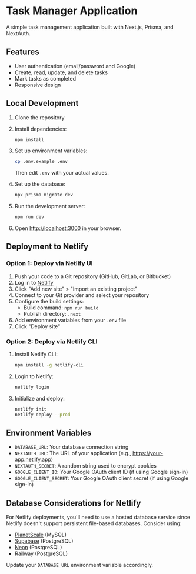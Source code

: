 # Task Manager Application

A simple task management application built with Next.js, Prisma, and NextAuth.

## Features

- User authentication (email/password and Google)
- Create, read, update, and delete tasks
- Mark tasks as completed
- Responsive design

## Local Development

1. Clone the repository
2. Install dependencies:
   ```bash
   npm install
   ```
3. Set up environment variables:
   ```bash
   cp .env.example .env
   ```
   Then edit `.env` with your actual values.

4. Set up the database:
   ```bash
   npx prisma migrate dev
   ```

5. Run the development server:
   ```bash
   npm run dev
   ```

6. Open [http://localhost:3000](http://localhost:3000) in your browser.

## Deployment to Netlify

### Option 1: Deploy via Netlify UI

1. Push your code to a Git repository (GitHub, GitLab, or Bitbucket)
2. Log in to [Netlify](https://app.netlify.com/)
3. Click "Add new site" > "Import an existing project"
4. Connect to your Git provider and select your repository
5. Configure the build settings:
   - Build command: `npm run build`
   - Publish directory: `.next`
6. Add environment variables from your `.env` file
7. Click "Deploy site"

### Option 2: Deploy via Netlify CLI

1. Install Netlify CLI:
   ```bash
   npm install -g netlify-cli
   ```

2. Login to Netlify:
   ```bash
   netlify login
   ```

3. Initialize and deploy:
   ```bash
   netlify init
   netlify deploy --prod
   ```

## Environment Variables

- `DATABASE_URL`: Your database connection string
- `NEXTAUTH_URL`: The URL of your application (e.g., https://your-app.netlify.app)
- `NEXTAUTH_SECRET`: A random string used to encrypt cookies
- `GOOGLE_CLIENT_ID`: Your Google OAuth client ID (if using Google sign-in)
- `GOOGLE_CLIENT_SECRET`: Your Google OAuth client secret (if using Google sign-in)

## Database Considerations for Netlify

For Netlify deployments, you'll need to use a hosted database service since Netlify doesn't support persistent file-based databases. Consider using:

- [PlanetScale](https://planetscale.com/) (MySQL)
- [Supabase](https://supabase.com/) (PostgreSQL)
- [Neon](https://neon.tech/) (PostgreSQL)
- [Railway](https://railway.app/) (PostgreSQL)

Update your `DATABASE_URL` environment variable accordingly. 